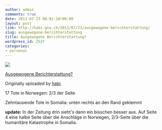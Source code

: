 ```yaml
---
author: admin
comments: true
date: 2011-07-23 08:02:18+00:00
layout: post
link: http://habi.gna.ch/2011/07/23/ausgewogene-berichterstattung/
slug: ausgewogene-berichterstattung
title: Ausgewogene Berichterstattung?
wordpress_id: 2537
categories:
- personal
---
```



 [![](http://farm7.static.flickr.com/6011/5965922827_5bbb1aa991_m.jpg)](http://www.flickr.com/photos/habi/5965922827/)
   

 
  [Ausgewogene Berichterstattung?](http://www.flickr.com/photos/habi/5965922827/)
    

  Originally uploaded by [habi](http://www.flickr.com/photos/habi/).
 



17 Tote in Norwegen: 2/3 der Seite  

Zehntausende Tote in Somalia: unten rechts an den Rand geklemmt
  


**update:** In der Zeitung drin sieht's dann ein bisschen besser aus. Auf Seite 4 eine halbe Seite über die Anschläge in Norwegen, 2/3-Seite über die humanitäre Katastrophe in Somalia. 
